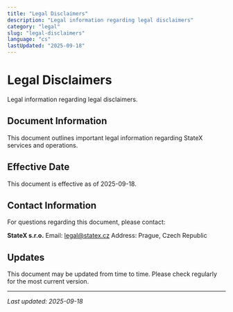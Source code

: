 ```yaml
---
title: "Legal Disclaimers"
description: "Legal information regarding legal disclaimers"
category: "legal"
slug: "legal-disclaimers"
language: "cs"
lastUpdated: "2025-09-18"
---
```


# Legal Disclaimers

Legal information regarding legal disclaimers.

## Document Information

This document outlines important legal information regarding StateX services and operations.

## Effective Date

This document is effective as of 2025-09-18.

## Contact Information

For questions regarding this document, please contact:

**StateX s.r.o.**
Email: legal@statex.cz
Address: Prague, Czech Republic

## Updates

This document may be updated from time to time. Please check regularly for the most current version.

---

*Last updated: 2025-09-18*
